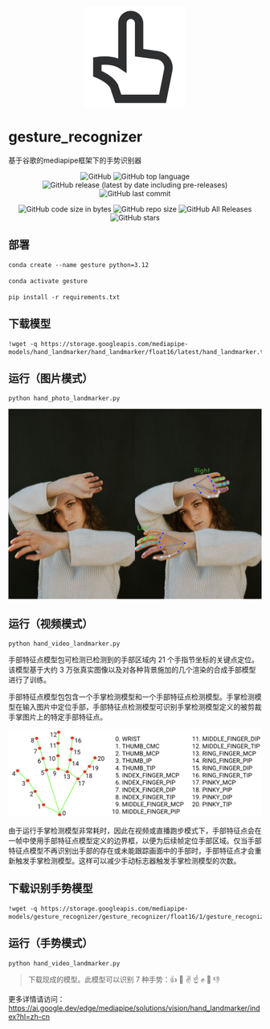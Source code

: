 <div align="center">
 <img alt="logo" height="200px" src="img\logo.png">
</div>

# gesture_recognizer
基于谷歌的mediapipe框架下的手势识别器

<p align="center">
    <img alt="GitHub" src="https://img.shields.io/github/license/ReLuckyLucy/gesture_recognizer">
    <img alt="GitHub top language" src="https://img.shields.io/github/languages/top/ReLuckyLucy/gesture_recognizer">
    <img alt="GitHub release (latest by date including pre-releases)" src="https://img.shields.io/github/v/release/ReLuckyLucy/gesture_recognizer?include_prereleases">
    <img alt="GitHub last commit" src="https://img.shields.io/github/last-commit/ReLuckyLucy/gesture_recognizer">
</p>
<p align="center">
    <img alt="GitHub code size in bytes" src="https://img.shields.io/github/languages/code-size/ReLuckyLucy/gesture_recognizer">
    <img alt="GitHub repo size" src="https://img.shields.io/github/repo-size/ReLuckyLucy/gesture_recognizer">
    <img alt="GitHub All Releases" src="https://img.shields.io/github/downloads/ReLuckyLucy/gesture_recognizer">
    <img alt="GitHub stars" src="https://img.shields.io/github/stars/ReLuckyLucy/gesture_recognizer?style=social">
</p>

## 部署
```
conda create --name gesture python=3.12

conda activate gesture

pip install -r requirements.txt
```

## 下载模型
```
!wget -q https://storage.googleapis.com/mediapipe-models/hand_landmarker/hand_landmarker/float16/latest/hand_landmarker.task
```

## 运行（图片模式）
```
python hand_photo_landmarker.py
```
<div align="center">
 <img src="img\woman_hands.png">
</div>

## 运行（视频模式）
```
python hand_video_landmarker.py
```
手部特征点模型包可检测已检测到的手部区域内 21 个手指节坐标的关键点定位。该模型基于大约 3 万张真实图像以及对各种背景施加的几个渲染的合成手部模型进行了训练。

手部特征点模型包包含一个手掌检测模型和一个手部特征点检测模型。手掌检测模型在输入图片中定位手部，手部特征点检测模型可识别手掌检测模型定义的被剪裁手掌图片上的特定手部特征点。

<div align="center">
 <img src="img\hand-landmarks.png">
</div>

由于运行手掌检测模型非常耗时，因此在视频或直播跑步模式下，手部特征点会在一帧中使用手部特征点模型定义的边界框，以便为后续帧定位手部区域。仅当手部特征点模型不再识别出手部的存在或未能跟踪画面中的手部时，手部特征点才会重新触发手掌检测模型。这样可以减少手动标志器触发手掌检测模型的次数。




## 下载识别手势模型
```
!wget -q https://storage.googleapis.com/mediapipe-models/gesture_recognizer/gesture_recognizer/float16/1/gesture_recognizer.task
```
## 运行（手势模式）
```
python hand_video_landmarker.py
```
>下载现成的模型。此模型可以识别 7 种手势：👍 🤟 ✌️ ☝️ ✊ 👋 👎

更多详情请访问：https://ai.google.dev/edge/mediapipe/solutions/vision/hand_landmarker/index?hl=zh-cn

